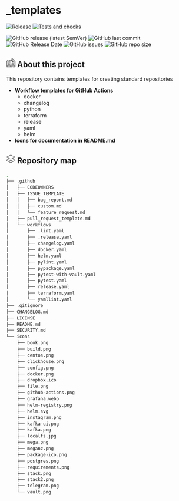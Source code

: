# _templates
[![Release](https://github.com/obervinov/_templates/actions/workflows/.release.yaml/badge.svg)](https://github.com/obervinov/_templates/actions/workflows/.release.yaml)
[![Tests and checks](https://github.com/obervinov/_templates/actions/workflows/.lint.yaml/badge.svg)](https://github.com/obervinov/_templates/actions/workflows/.lint.yaml)

![GitHub release (latest SemVer)](https://img.shields.io/github/v/release/obervinov/_templates?style=for-the-badge)
![GitHub last commit](https://img.shields.io/github/last-commit/obervinov/_templates?style=for-the-badge)
![GitHub Release Date](https://img.shields.io/github/release-date/obervinov/_templates?style=for-the-badge)
![GitHub issues](https://img.shields.io/github/issues/obervinov/_templates?style=for-the-badge)
![GitHub repo size](https://img.shields.io/github/repo-size/obervinov/_templates?style=for-the-badge)

## <img src="https://github.com/obervinov/_templates/blob/main/icons/book.png" width="25" title="about"> About this project
This repository contains templates for creating standard repositories
- **Workflow templates for GitHub Actions**
  - docker
  - changelog
  - python
  - terraform
  - release
  - yaml
  - helm
- **Icons for documentation in README.md**

## <img src="https://github.com/obervinov/_templates/blob/main/icons/stack.png" width="25" title="stack"> Repository map
```bash
.
├── .github
│   ├── CODEOWNERS
│   ├── ISSUE_TEMPLATE
│   │   ├── bug_report.md
│   │   ├── custom.md
│   │   └── feature_request.md
│   ├── pull_request_template.md
│   └── workflows
│       ├── .lint.yaml
│       ├── .release.yaml
│       ├── changelog.yaml
│       ├── docker.yaml
│       ├── helm.yaml
│       ├── pylint.yaml
│       ├── pypackage.yaml
│       ├── pytest-with-vault.yaml
│       ├── pytest.yaml
│       ├── release.yaml
│       ├── terraform.yaml
│       └── yamllint.yaml
├── .gitignore
├── CHANGELOG.md
├── LICENSE
├── README.md
├── SECURITY.md
└── icons
    ├── book.png
    ├── build.png
    ├── centos.png
    ├── clickhouse.png
    ├── config.png
    ├── docker.png
    ├── dropbox.ico
    ├── file.png
    ├── github-actions.png
    ├── grafana.webp
    ├── helm-registry.png
    ├── helm.svg
    ├── instagram.png
    ├── kafka-ui.png
    ├── kafka.png
    ├── localfs.jpg
    ├── mega.png
    ├── meganz.png
    ├── package-ico.png
    ├── postgres.png
    ├── requirements.png
    ├── stack.png
    ├── stack2.png
    ├── telegram.png
    └── vault.png
```